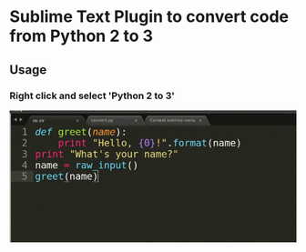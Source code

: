 # Sublime Text Plugin to convert code from Python 2 to 3

## Usage

### Right click and select 'Python 2 to 3'
![Usage](https://github.com/jsn5/2to3_sublime_plugin/blob/master/usage.gif)

